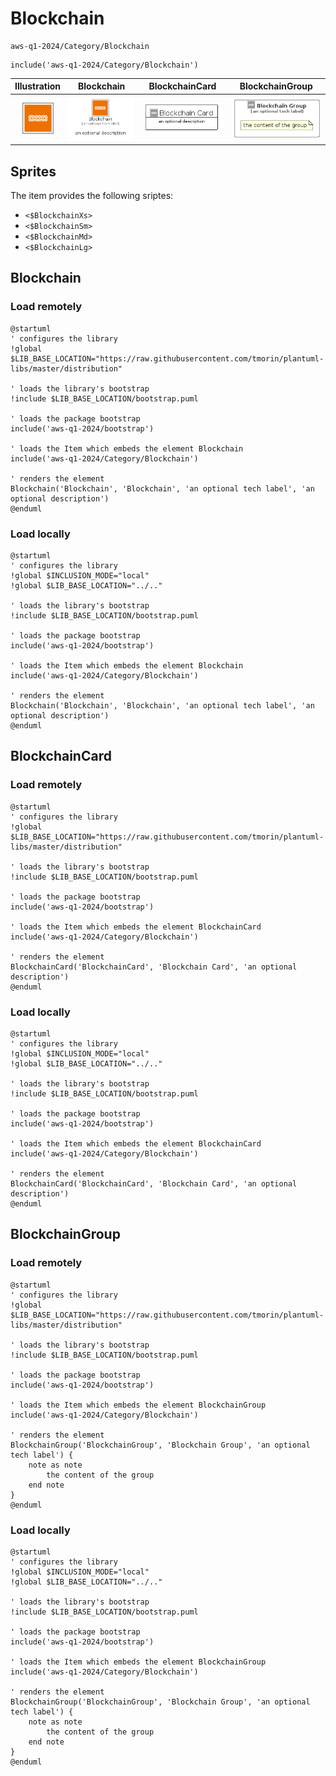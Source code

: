# Blockchain


```text
aws-q1-2024/Category/Blockchain
```

```text
include('aws-q1-2024/Category/Blockchain')
```



| Illustration | Blockchain | BlockchainCard | BlockchainGroup |
| :---: | :---: | :---: | :---: |
| ![illustration for Illustration](../../aws-q1-2024/Category/Blockchain.png) | ![illustration for Blockchain](../../aws-q1-2024/Category/Blockchain.Local.png) | ![illustration for BlockchainCard](../../aws-q1-2024/Category/BlockchainCard.Local.png) | ![illustration for BlockchainGroup](../../aws-q1-2024/Category/BlockchainGroup.Local.png) |



## Sprites
The item provides the following sriptes:

- `<$BlockchainXs>`
- `<$BlockchainSm>`
- `<$BlockchainMd>`
- `<$BlockchainLg>`





## Blockchain

### Load remotely
```plantuml
@startuml
' configures the library
!global $LIB_BASE_LOCATION="https://raw.githubusercontent.com/tmorin/plantuml-libs/master/distribution"

' loads the library's bootstrap
!include $LIB_BASE_LOCATION/bootstrap.puml

' loads the package bootstrap
include('aws-q1-2024/bootstrap')

' loads the Item which embeds the element Blockchain
include('aws-q1-2024/Category/Blockchain')

' renders the element
Blockchain('Blockchain', 'Blockchain', 'an optional tech label', 'an optional description')
@enduml
```

### Load locally
```plantuml
@startuml
' configures the library
!global $INCLUSION_MODE="local"
!global $LIB_BASE_LOCATION="../.."

' loads the library's bootstrap
!include $LIB_BASE_LOCATION/bootstrap.puml

' loads the package bootstrap
include('aws-q1-2024/bootstrap')

' loads the Item which embeds the element Blockchain
include('aws-q1-2024/Category/Blockchain')

' renders the element
Blockchain('Blockchain', 'Blockchain', 'an optional tech label', 'an optional description')
@enduml
```

## BlockchainCard

### Load remotely
```plantuml
@startuml
' configures the library
!global $LIB_BASE_LOCATION="https://raw.githubusercontent.com/tmorin/plantuml-libs/master/distribution"

' loads the library's bootstrap
!include $LIB_BASE_LOCATION/bootstrap.puml

' loads the package bootstrap
include('aws-q1-2024/bootstrap')

' loads the Item which embeds the element BlockchainCard
include('aws-q1-2024/Category/Blockchain')

' renders the element
BlockchainCard('BlockchainCard', 'Blockchain Card', 'an optional description')
@enduml
```

### Load locally
```plantuml
@startuml
' configures the library
!global $INCLUSION_MODE="local"
!global $LIB_BASE_LOCATION="../.."

' loads the library's bootstrap
!include $LIB_BASE_LOCATION/bootstrap.puml

' loads the package bootstrap
include('aws-q1-2024/bootstrap')

' loads the Item which embeds the element BlockchainCard
include('aws-q1-2024/Category/Blockchain')

' renders the element
BlockchainCard('BlockchainCard', 'Blockchain Card', 'an optional description')
@enduml
```

## BlockchainGroup

### Load remotely
```plantuml
@startuml
' configures the library
!global $LIB_BASE_LOCATION="https://raw.githubusercontent.com/tmorin/plantuml-libs/master/distribution"

' loads the library's bootstrap
!include $LIB_BASE_LOCATION/bootstrap.puml

' loads the package bootstrap
include('aws-q1-2024/bootstrap')

' loads the Item which embeds the element BlockchainGroup
include('aws-q1-2024/Category/Blockchain')

' renders the element
BlockchainGroup('BlockchainGroup', 'Blockchain Group', 'an optional tech label') {
    note as note
        the content of the group
    end note
}
@enduml
```

### Load locally
```plantuml
@startuml
' configures the library
!global $INCLUSION_MODE="local"
!global $LIB_BASE_LOCATION="../.."

' loads the library's bootstrap
!include $LIB_BASE_LOCATION/bootstrap.puml

' loads the package bootstrap
include('aws-q1-2024/bootstrap')

' loads the Item which embeds the element BlockchainGroup
include('aws-q1-2024/Category/Blockchain')

' renders the element
BlockchainGroup('BlockchainGroup', 'Blockchain Group', 'an optional tech label') {
    note as note
        the content of the group
    end note
}
@enduml
```

